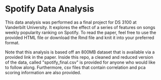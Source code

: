 # Spotify Data Analysis
This data analysis was performed as a final project for DS 3100 at Vanderbilt University. It explores the effect of a series of features on songs weekly popularity ranking on Spotify. To read the paper, feel free to use the provided HTML file or download the Rmd file and knit it into your preferred format.

Note that this analysis is based off an 800MB dataset that is available via a provided link in the paper. Inside this repo, a cleaned and reduced version of the data, called "spotify_final.csv"  is provided for anyone who would like to follow along. Furthermore, csv files that contain correlation and pca scoring information are also provided.
